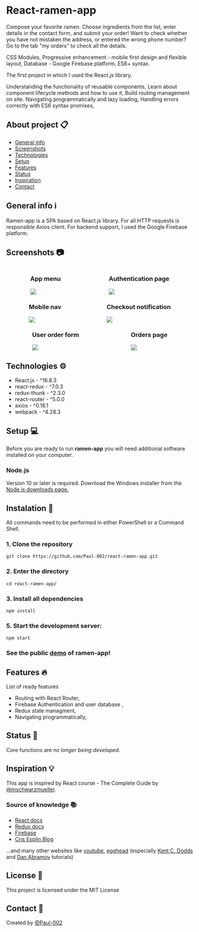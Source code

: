 # React-ramen-app
Compose your favorite ramen. Choose ingredients from the list, enter details in the contact form, and submit your order!
Want to check whether you have not mistaken the address, or entered the wrong phone number? Go to the tab "my orders" to check all the details.


CSS Modules,
Progressive enhancement - mobile first design and flexible layout,
Database - Google Firebase platform,
ES6+ syntax.


The first project in which I used the React.js library.

Understanding the functionality of reusable components,
Learn about component lifecycle methods and how to use it,
Build routing management on site. Navigating programmatically and lazy loading,
Handling errors correctly with ES6 syntax promises,

## About project :clipboard:
* [General info](#general-info)
* [Screenshots](#screenshots)
* [Technologies](#technologies)
* [Setup](#setup)
* [Features](#features)
* [Status](#status)
* [Inspiration](#Inspiration)
* [Contact](#contact)

## General info ℹ️
Ramen-app is a SPA based on React.js library. For all HTTP requests is responsible Axios client. For backend support, I used the Google Firebase platform.

## Screenshots :camera:
<div style="display: flex">
  <div style="display: flex; flex-direction: column; margin: 0 auto;">
    <h3>App menu</h3>
      <img src="./repoImages/menu.jpg">
    </div>
  <div style="margin: 0 auto">
    <h3>Authentication page</h3>
      <img style="margin: 0 auto" src="./repoImages/login.jpg">
  </div>
</div>

<div style="display: flex">
  <div style="display: flex; flex-direction: column; margin: 0 auto;">
    <h3>Mobile nav</h3>
      <img src="./repoImages/nav.jpg">
    </div>
  <div style="margin: 0 auto">
    <h3>Checkout notification </h3>
      <img style="margin: 0 auto" src="./repoImages/checkout.jpg">
  </div>
</div>

<div style="display: flex">
  <div style="display: flex; flex-direction: column; margin: 0 auto;">
    <h3>User order form</h3>
      <img  src="./repoImages/form.jpg">
    </div>
  <div style="margin: 0 auto">
    <h3>Orders page</h3>
      <img src="./repoImages/orders.jpg">
  </div>
</div>

## Technologies :gear:
* React.js - ^16.8.3
* react-redux - ^7.0.3
* redux-thunk - ^2.3.0
* react-router - ^5.0.0
* axios - ^0.18.1
* webpack - ^4.28.3

## Setup :computer:
Before you are ready to run **ramen-app** you will need additional software installed on your computer.

### Node.js
Version 10 or later is required. Download the Windows installer from the [Node.js downloads page.](https://nodejs.org/en/download/)

## Instalation :floppy_disk:
All commands need to be performed in either PowerShell or a Command Shell.

### 1. Clone the repository
`git clone https://github.com/Paul-002/react-ramen-app.git`

### 2. Enter the directory
`cd react-ramen-app/`

### 3. Install all dependencies
`npm install`

### 5. Start the development server:
`npm start`

### See the public [demo](https://paul-002.github.io/react-ramen-app/) of ramen-app! 

## Features :fire:
List of ready features
* Routing with React Router,
* Firebase Authentication and user database ,
* Redux state managment,
* Navigating programmatically,

## Status :thinking:
Core functions are _no longer being developed_.

## Inspiration :bulb:
This app is inspired by React course - The Complete Guide by [@mschwarzmueller](https://github.com/mschwarzmueller).

### Source of knowledge :books:
* [React docs](https://en.reactjs.org/docs/getting-started.html)
* [Redux docs](https://redux.js.org/introduction/getting-started)
* [Firebase](https://firebase.google.com/docs/web/setup/)
* [Cris Esplin Blog](https://howtofirebase.com/)

...and many other websites like [youtube](https://www.youtube.com/), [egghead](https://egghead.io/) 
(especially [Kent C. Dodds](https://github.com/kentcdodds) and [Dan Abramov](https://github.com/gaearon) tutorials)

## License :page_facing_up:
This project is licensed under the MIT License

## Contact :wave:
Created by [@Paul-002](https://github.com/Paul-002)
